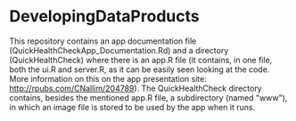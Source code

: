 # DevelopingDataProducts
This repository contains an app documentation file (QuickHealthCheckApp_Documentation.Rd) and a directory (QuickHealthCheck) where there is an app.R file (it contains, in one file, both the ui.R and server.R, as it can be easily seen looking at the code. More information on this on the app presentation site: http://rpubs.com/CNallim/204789). The QuickHealthCheck directory contains, besides the mentioned app.R file, a subdirectory (named "www"), in which an image file is stored to be used by the app when it runs.

